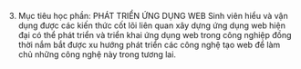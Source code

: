 3. Mục tiêu học phần: PHÁT TRIỂN ỨNG DỤNG WEB
Sinh viên hiểu và vận dụng được các kiến thức cốt lõi liên quan xây dựng
ứng dụng web hiện đại có thể phát triển và triển khai ứng dụng web
trong công nghiệp đồng thời nắm bắt được xu hướng phát triển các công
nghệ tạo web để làm chủ những công nghệ này trong tương lai.
